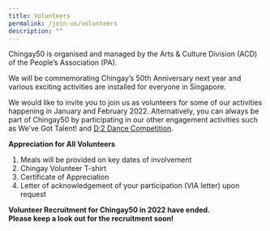 ```yaml
---
title: Volunteers
permalink: /join-us/volunteers
description: ""
---
```

Chingay50 is organised and managed by the Arts & Culture Division (ACD) of the People’s Association (PA).

We will be commemorating Chingay’s 50th Anniversary next year and various exciting activities are installed for everyone in Singapore.

We would like to invite you to join us as volunteers for some of our activities happening in January and February 2022. Alternatively, you can always be part of Chingay50 by participating in our other engagement activities such as We’ve Got Talent! and [D:2 Dance Competition](/whats-on/chingay50-community-programmes/d-2-dance-competition).

**Appreciation for All Volunteers**

1. Meals will be provided on key dates of involvement
2. Chingay Volunteer T-shirt
3. Certificate of Appreciation 
4. Letter of acknowledgement of your participation (VIA letter) upon request
 

**Volunteer Recruitment for Chingay50 in 2022 have ended.**<br>
**Please keep a look out for the recruitment soon!**